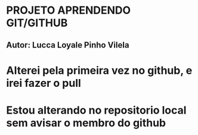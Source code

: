 # PROJETO APRENDENDO GIT/GITHUB


## Autor: Lucca Loyale Pinho Vilela

# Alterei pela primeira vez no github, e irei fazer o pull 



# Estou alterando no repositorio local sem avisar o membro do github
